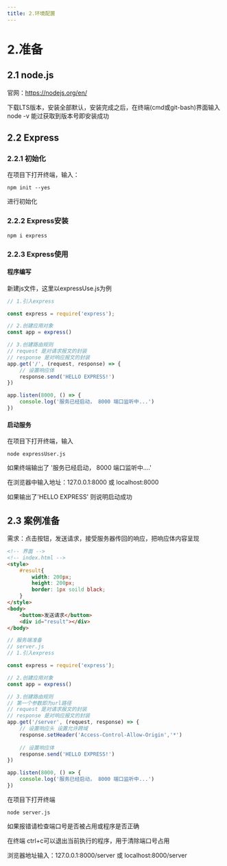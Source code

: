 ```yaml
---
title: 2.环境配置
---
```


# 2.准备


## 2.1 node.js

官网：https://nodejs.org/en/

下载LTS版本，安装全部默认，安装完成之后，在终端(cmd或git-bash)界面输入 node -v 能过获取到版本号即安装成功



## 2.2 Express

### 2.2.1 初始化

在项目下打开终端，输入：

	npm init --yes

进行初始化

### 2.2.2 Express安装

	npm i express



### 2.2.3 Express使用

#### 程序编写

新建js文件，这里以expressUse.js为例

```javascript
// 1.引入express

const express = require('express');

// 2.创建应用对象
const app = express()

// 3.创建路由规则
// request 是对请求报文的封装
// response 是对响应报文的封装
app.get('/', (request, response) => {
	// 设置响应体
	response.send('HELLO EXPRESS!')
})

app.listen(8000, () => {
	console.log('服务已经启动， 8000 端口监听中...')
})
```



#### 启动服务

在项目下打开终端，输入

	node expressUser.js

如果终端输出了 '服务已经启动， 8000 端口监听中....' 

在浏览器中输入地址：127.0.0.1:8000 或 localhost:8000

如果输出了'HELLO EXPRESS' 则说明启动成功



## 2.3 案例准备

需求：点击按钮，发送请求，接受服务器传回的响应，把响应体内容呈现

```html
<!-- 界面 -->
<!-- index.html -->
<style>
    #result{
        width: 200px;
        height: 200px;
        border: 1px soild black;
    }
</style>
<body>
    <buttom>发送请求</buttom>
    <div id="result"></div>
</body>
```

```javascript
// 服务端准备
// server.js
// 1.引入express

const express = require('express');

// 2.创建应用对象
const app = express()

// 3.创建路由规则
// 第一个参数即为url路径
// request 是对请求报文的封装
// response 是对响应报文的封装
app.get('/server', (request, response) => {
	// 设置响应头 设置允许跨域
	response.setHeader('Access-Control-Allow-Origin','*')
	
	// 设置响应体
	response.send('HELLO EXPRESS!')
})

app.listen(8000, () => {
	console.log('服务已经启动， 8000 端口监听中...')
})
```

在项目下打开终端

	node server.js

如果报错请检查端口号是否被占用或程序是否正确

在终端 ctrl+c可以退出当前执行的程序，用于清除端口号占用

浏览器地址输入：127.0.0.1:8000/server 或 localhost:8000/server